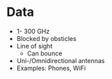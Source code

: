 # Data
- 1- 300 GHz
- Blocked by obsticles
- Line of sight
	- Can bounce
- Uni-/Omnidirectional antennas
- Examples: Phones, WiFi
